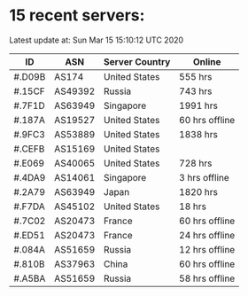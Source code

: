 # 15 recent servers:

Latest update at: Sun Mar 15 15:10:12 UTC 2020

| ID | ASN | Server Country | Online |
| -- | --- | -------------- | ------ |
| #.D09B | AS174 | United States | 555 hrs |
| #.15CF | AS49392 | Russia | 743 hrs |
| #.7F1D | AS63949 | Singapore | 1991 hrs |
| #.187A | AS19527 | United States | 60 hrs offline |
| #.9FC3 | AS53889 | United States | 1838 hrs |
| #.CEFB | AS15169 | United States | |
| #.E069 | AS40065 | United States | 728 hrs |
| #.4DA9 | AS14061 | Singapore | 3 hrs offline |
| #.2A79 | AS63949 | Japan | 1820 hrs |
| #.F7DA | AS45102 | United States | 18 hrs |
| #.7C02 | AS20473 | France | 60 hrs offline |
| #.ED51 | AS20473 | France | 24 hrs offline |
| #.084A | AS51659 | Russia | 12 hrs offline |
| #.810B | AS37963 | China | 60 hrs offline |
| #.A5BA | AS51659 | Russia | 58 hrs offline |

